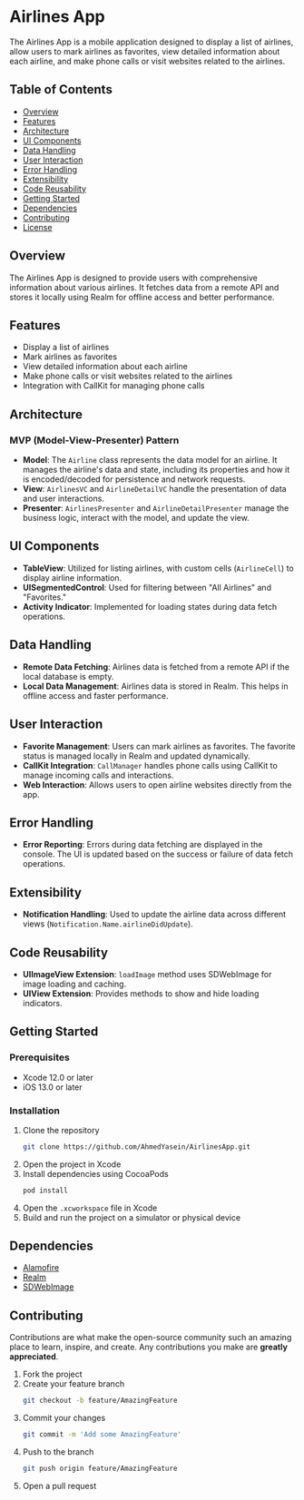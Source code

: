 # Airlines App

The Airlines App is a mobile application designed to display a list of airlines, allow users to mark airlines as favorites, view detailed information about each airline, and make phone calls or visit websites related to the airlines.

## Table of Contents

- [Overview](#overview)
- [Features](#features)
- [Architecture](#architecture)
- [UI Components](#ui-components)
- [Data Handling](#data-handling)
- [User Interaction](#user-interaction)
- [Error Handling](#error-handling)
- [Extensibility](#extensibility)
- [Code Reusability](#code-reusability)
- [Getting Started](#getting-started)
- [Dependencies](#dependencies)
- [Contributing](#contributing)
- [License](#license)

## Overview

The Airlines App is designed to provide users with comprehensive information about various airlines. It fetches data from a remote API and stores it locally using Realm for offline access and better performance.

## Features

- Display a list of airlines
- Mark airlines as favorites
- View detailed information about each airline
- Make phone calls or visit websites related to the airlines
- Integration with CallKit for managing phone calls

## Architecture

### MVP (Model-View-Presenter) Pattern

- **Model**: The `Airline` class represents the data model for an airline. It manages the airline's data and state, including its properties and how it is encoded/decoded for persistence and network requests.
- **View**: `AirlinesVC` and `AirlineDetailVC` handle the presentation of data and user interactions.
- **Presenter**: `AirlinesPresenter` and `AirlineDetailPresenter` manage the business logic, interact with the model, and update the view.

## UI Components

- **TableView**: Utilized for listing airlines, with custom cells (`AirlineCell`) to display airline information.
- **UISegmentedControl**: Used for filtering between "All Airlines" and "Favorites."
- **Activity Indicator**: Implemented for loading states during data fetch operations.

## Data Handling

- **Remote Data Fetching**: Airlines data is fetched from a remote API if the local database is empty.
- **Local Data Management**: Airlines data is stored in Realm. This helps in offline access and faster performance.

## User Interaction

- **Favorite Management**: Users can mark airlines as favorites. The favorite status is managed locally in Realm and updated dynamically.
- **CallKit Integration**: `CallManager` handles phone calls using CallKit to manage incoming calls and interactions.
- **Web Interaction**: Allows users to open airline websites directly from the app.

## Error Handling

- **Error Reporting**: Errors during data fetching are displayed in the console. The UI is updated based on the success or failure of data fetch operations.

## Extensibility

- **Notification Handling**: Used to update the airline data across different views (`Notification.Name.airlineDidUpdate`).

## Code Reusability

- **UIImageView Extension**: `loadImage` method uses SDWebImage for image loading and caching.
- **UIView Extension**: Provides methods to show and hide loading indicators.

## Getting Started

### Prerequisites

- Xcode 12.0 or later
- iOS 13.0 or later

### Installation

1. Clone the repository
    ```sh
    git clone https://github.com/AhmedYasein/AirlinesApp.git
    ```
2. Open the project in Xcode
3. Install dependencies using CocoaPods
    ```sh
    pod install
    ```
4. Open the `.xcworkspace` file in Xcode
5. Build and run the project on a simulator or physical device

## Dependencies

- [Alamofire](https://github.com/Alamofire/Alamofire)
- [Realm](https://github.com/realm/realm-cocoa)
- [SDWebImage](https://github.com/SDWebImage/SDWebImage)

## Contributing

Contributions are what make the open-source community such an amazing place to learn, inspire, and create. Any contributions you make are **greatly appreciated**.

1. Fork the project
2. Create your feature branch
    ```sh
    git checkout -b feature/AmazingFeature
    ```
3. Commit your changes
    ```sh
    git commit -m 'Add some AmazingFeature'
    ```
4. Push to the branch
    ```sh
    git push origin feature/AmazingFeature
    ```
5. Open a pull request


